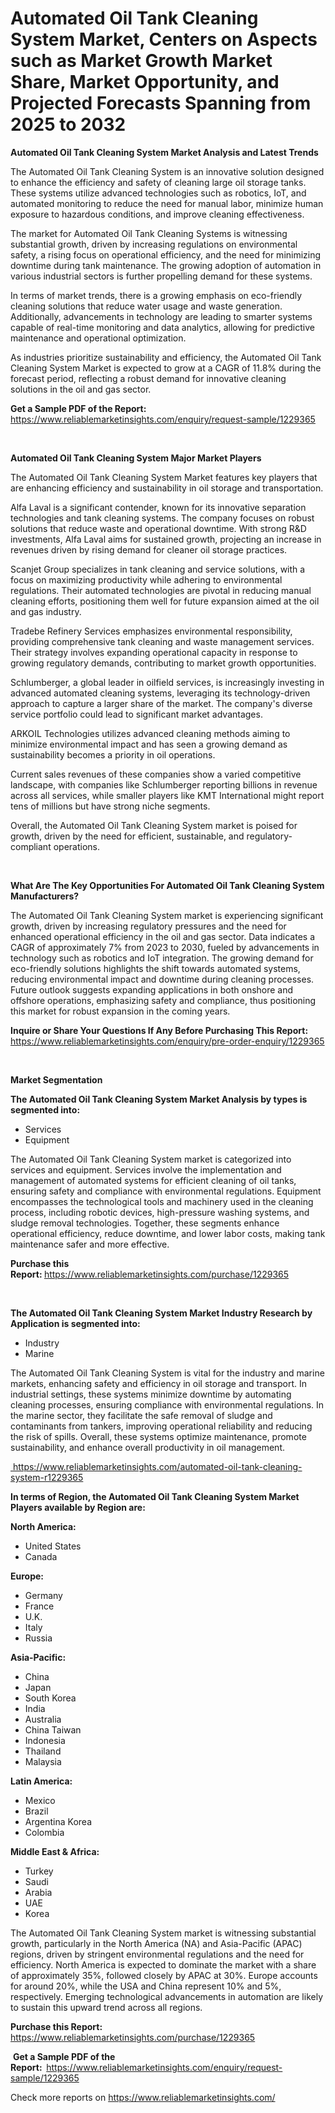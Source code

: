 <p><h1>Automated Oil Tank Cleaning System Market, Centers on Aspects such as Market Growth Market Share, Market Opportunity, and Projected Forecasts Spanning from 2025 to 2032</h1></p><p><strong>Automated Oil Tank Cleaning System Market Analysis and Latest Trends</strong></p>
<p><p>The Automated Oil Tank Cleaning System is an innovative solution designed to enhance the efficiency and safety of cleaning large oil storage tanks. These systems utilize advanced technologies such as robotics, IoT, and automated monitoring to reduce the need for manual labor, minimize human exposure to hazardous conditions, and improve cleaning effectiveness. </p><p>The market for Automated Oil Tank Cleaning Systems is witnessing substantial growth, driven by increasing regulations on environmental safety, a rising focus on operational efficiency, and the need for minimizing downtime during tank maintenance. The growing adoption of automation in various industrial sectors is further propelling demand for these systems.</p><p>In terms of market trends, there is a growing emphasis on eco-friendly cleaning solutions that reduce water usage and waste generation. Additionally, advancements in technology are leading to smarter systems capable of real-time monitoring and data analytics, allowing for predictive maintenance and operational optimization. </p><p>As industries prioritize sustainability and efficiency, the Automated Oil Tank Cleaning System Market is expected to grow at a CAGR of 11.8% during the forecast period, reflecting a robust demand for innovative cleaning solutions in the oil and gas sector.</p></p>
<p><strong>Get a Sample PDF of the Report:&nbsp;</strong> <a href="https://www.reliablemarketinsights.com/enquiry/request-sample/1229365?utm_campaign=2141&utm_medium=2&utm_source=Github&utm_content=ia&utm_term=27022025&utm_id=automated-oil-tank-cleaning-system">https://www.reliablemarketinsights.com/enquiry/request-sample/1229365</a></p>
<p>&nbsp;</p>
<p><strong>Automated Oil Tank Cleaning System Major Market Players</strong></p>
<p><p>The Automated Oil Tank Cleaning System Market features key players that are enhancing efficiency and sustainability in oil storage and transportation. </p><p>Alfa Laval is a significant contender, known for its innovative separation technologies and tank cleaning systems. The company focuses on robust solutions that reduce waste and operational downtime. With strong R&D investments, Alfa Laval aims for sustained growth, projecting an increase in revenues driven by rising demand for cleaner oil storage practices.</p><p>Scanjet Group specializes in tank cleaning and service solutions, with a focus on maximizing productivity while adhering to environmental regulations. Their automated technologies are pivotal in reducing manual cleaning efforts, positioning them well for future expansion aimed at the oil and gas industry. </p><p>Tradebe Refinery Services emphasizes environmental responsibility, providing comprehensive tank cleaning and waste management services. Their strategy involves expanding operational capacity in response to growing regulatory demands, contributing to market growth opportunities.</p><p>Schlumberger, a global leader in oilfield services, is increasingly investing in advanced automated cleaning systems, leveraging its technology-driven approach to capture a larger share of the market. The company's diverse service portfolio could lead to significant market advantages.</p><p>ARKOIL Technologies utilizes advanced cleaning methods aiming to minimize environmental impact and has seen a growing demand as sustainability becomes a priority in oil operations.</p><p>Current sales revenues of these companies show a varied competitive landscape, with companies like Schlumberger reporting billions in revenue across all services, while smaller players like KMT International might report tens of millions but have strong niche segments.</p><p>Overall, the Automated Oil Tank Cleaning System market is poised for growth, driven by the need for efficient, sustainable, and regulatory-compliant operations.</p></p>
<p>&nbsp;</p>
<p><strong>What Are The Key Opportunities For Automated Oil Tank Cleaning System Manufacturers?</strong></p>
<p><p>The Automated Oil Tank Cleaning System market is experiencing significant growth, driven by increasing regulatory pressures and the need for enhanced operational efficiency in the oil and gas sector. Data indicates a CAGR of approximately 7% from 2023 to 2030, fueled by advancements in technology such as robotics and IoT integration. The growing demand for eco-friendly solutions highlights the shift towards automated systems, reducing environmental impact and downtime during cleaning processes. Future outlook suggests expanding applications in both onshore and offshore operations, emphasizing safety and compliance, thus positioning this market for robust expansion in the coming years.</p></p>
<p><strong>Inquire or Share Your Questions If Any Before Purchasing This Report:</strong> <a href="https://www.reliablemarketinsights.com/enquiry/pre-order-enquiry/1229365?utm_campaign=2141&utm_medium=2&utm_source=Github&utm_content=ia&utm_term=27022025&utm_id=automated-oil-tank-cleaning-system">https://www.reliablemarketinsights.com/enquiry/pre-order-enquiry/1229365</a></p>
<p>&nbsp;</p>
<p><strong>Market Segmentation</strong></p>
<p><strong>The Automated Oil Tank Cleaning System Market Analysis by types is segmented into:</strong></p>
<p><ul><li>Services</li><li>Equipment</li></ul></p>
<p><p>The Automated Oil Tank Cleaning System market is categorized into services and equipment. Services involve the implementation and management of automated systems for efficient cleaning of oil tanks, ensuring safety and compliance with environmental regulations. Equipment encompasses the technological tools and machinery used in the cleaning process, including robotic devices, high-pressure washing systems, and sludge removal technologies. Together, these segments enhance operational efficiency, reduce downtime, and lower labor costs, making tank maintenance safer and more effective.</p></p>
<p><strong>Purchase this Report:&nbsp;</strong><a href="https://www.reliablemarketinsights.com/purchase/1229365?utm_campaign=2141&utm_medium=2&utm_source=Github&utm_content=ia&utm_term=27022025&utm_id=automated-oil-tank-cleaning-system">https://www.reliablemarketinsights.com/purchase/1229365</a></p>
<p>&nbsp;</p>
<p><strong>The Automated Oil Tank Cleaning System Market Industry Research by Application is segmented into:</strong></p>
<p><ul><li>Industry</li><li>Marine</li></ul></p>
<p><p>The Automated Oil Tank Cleaning System is vital for the industry and marine markets, enhancing safety and efficiency in oil storage and transport. In industrial settings, these systems minimize downtime by automating cleaning processes, ensuring compliance with environmental regulations. In the marine sector, they facilitate the safe removal of sludge and contaminants from tankers, improving operational reliability and reducing the risk of spills. Overall, these systems optimize maintenance, promote sustainability, and enhance overall productivity in oil management.</p></p>
<p><a href="https://www.reliablemarketinsights.com/automated-oil-tank-cleaning-system-r1229365?utm_campaign=2141&utm_medium=2&utm_source=Github&utm_content=ia&utm_term=27022025&utm_id=automated-oil-tank-cleaning-system">&nbsp;https://www.reliablemarketinsights.com/automated-oil-tank-cleaning-system-r1229365</a></p>
<p><strong>In terms of Region, the Automated Oil Tank Cleaning System Market Players available by Region are:</strong></p>
<p>
    <p> <strong> North America: </strong>
        <ul>
            <li>United States</li>
            <li>Canada</li>
        </ul>
        </p> 
    <p> <strong> Europe: </strong>
        <ul>
            <li>Germany</li>
            <li>France</li>
            <li>U.K.</li>
            <li>Italy</li>
            <li>Russia</li>
        </ul>
        </p> 
    <p> <strong> Asia-Pacific: </strong>
        <ul>
            <li>China</li>
            <li>Japan</li>
            <li>South Korea</li>
            <li>India</li>
            <li>Australia</li>
            <li>China Taiwan</li>
            <li>Indonesia</li>
            <li>Thailand</li>
            <li>Malaysia</li>
        </ul>
        </p> 
    <p> <strong> Latin America: </strong>
        <ul>
            <li>Mexico</li>
            <li>Brazil</li>
            <li>Argentina Korea</li>
            <li>Colombia</li>
        </ul>
        </p> 
    <p> <strong> Middle East & Africa: </strong>
        <ul>
            <li>Turkey</li>
            <li>Saudi</li>
            <li>Arabia</li>
            <li>UAE</li>
            <li>Korea</li>
        </ul>
    </p>
    </p>
<p><p>The Automated Oil Tank Cleaning System market is witnessing substantial growth, particularly in the North America (NA) and Asia-Pacific (APAC) regions, driven by stringent environmental regulations and the need for efficiency. North America is expected to dominate the market with a share of approximately 35%, followed closely by APAC at 30%. Europe accounts for around 20%, while the USA and China represent 10% and 5%, respectively. Emerging technological advancements in automation are likely to sustain this upward trend across all regions.</p></p>
<p><strong>Purchase this Report: </strong><a href="https://www.reliablemarketinsights.com/purchase/1229365?utm_campaign=2141&utm_medium=2&utm_source=Github&utm_content=ia&utm_term=27022025&utm_id=automated-oil-tank-cleaning-system">https://www.reliablemarketinsights.com/purchase/1229365</a></p>
<p>&nbsp;<strong>Get a Sample PDF of the Report:&nbsp;&nbsp;</strong><a href="https://www.reliablemarketinsights.com/enquiry/request-sample/1229365?utm_campaign=2141&utm_medium=2&utm_source=Github&utm_content=ia&utm_term=27022025&utm_id=automated-oil-tank-cleaning-system">https://www.reliablemarketinsights.com/enquiry/request-sample/1229365</a></p>
<p><strong></strong></p>
<p>Check more reports on <a href="https://www.reliablemarketinsights.com/?utm_campaign=2141&utm_medium=2&utm_source=Github&utm_content=ia&utm_term=27022025&utm_id=automated-oil-tank-cleaning-system">https://www.reliablemarketinsights.com/</a></p>
